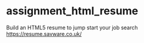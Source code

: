 # assignment_html_resume
Build an HTML5 resume to jump start your job search
https://resume.savware.co.uk/
